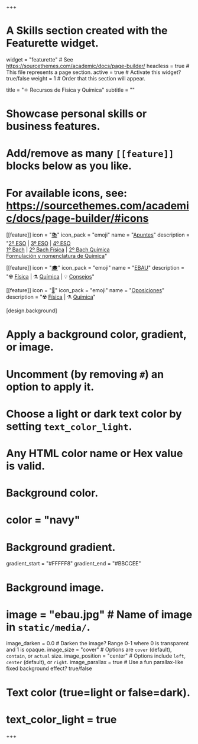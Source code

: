 +++
# A Skills section created with the Featurette widget.
widget = "featurette"  # See https://sourcethemes.com/academic/docs/page-builder/
headless = true  # This file represents a page section.
active = true  # Activate this widget? true/false
weight = 1  # Order that this section will appear.

title = "⚛️ Recursos de Física y Química"
subtitle = ""

# Showcase personal skills or business features.
# 
# Add/remove as many `[[feature]]` blocks below as you like.
# 
# For available icons, see: https://sourcethemes.com/academic/docs/page-builder/#icons

[[feature]]
  icon = "[📚](#apuntes)"
  icon_pack = "emoji"
  name = "[Apuntes](#apuntes)"
  description = "[2º ESO](#apuntes-2ESO) | [3º ESO](#apuntes-3ESO) | [4º ESO](#apuntes-4ESO) <br> [1º Bach](#apuntes-1Bach) | [2º Bach Física](#apuntes-2Bach-fisica) | [2º Bach Química](#apuntes-2Bach-quimica) <br> [Formulación y nomenclatura de Química](#apuntes-formulacion-nomenclatura-quimica)"
  
[[feature]]
  icon = "[🎓](#ebau)"
  icon_pack = "emoji"
  name = "[EBAU](#ebau)"
  description = "☢️ [Física](#ebau-fisica) | ⚗️ [Química](#ebau-quimica) | 💡 [Consejos](#ebau-consejos)"
  
[[feature]]
  icon = "[📝](oposiciones)"
  icon_pack = "emoji"
  name = "[Oposiciones](oposiciones)"
  description = "☢️ [Física](oposiciones/fisica) | ⚗️ [Química](oposiciones/quimica)"
  
  
[design.background]
  # Apply a background color, gradient, or image.
  #   Uncomment (by removing `#`) an option to apply it.
  #   Choose a light or dark text color by setting `text_color_light`.
  #   Any HTML color name or Hex value is valid.
  
  # Background color.
  # color = "navy"
  
  # Background gradient.
  gradient_start = "#FFFFF8"
  gradient_end = "#BBCCEE"
  
  # Background image.
  # image = "ebau.jpg"  # Name of image in `static/media/`.
  image_darken = 0.0  # Darken the image? Range 0-1 where 0 is transparent and 1 is opaque.
  image_size = "cover"  #  Options are `cover` (default), `contain`, or `actual` size.
  image_position = "center"  # Options include `left`, `center` (default), or `right`.
  image_parallax = true  # Use a fun parallax-like fixed background effect? true/false

  # Text color (true=light or false=dark).
  # text_color_light = true    

+++